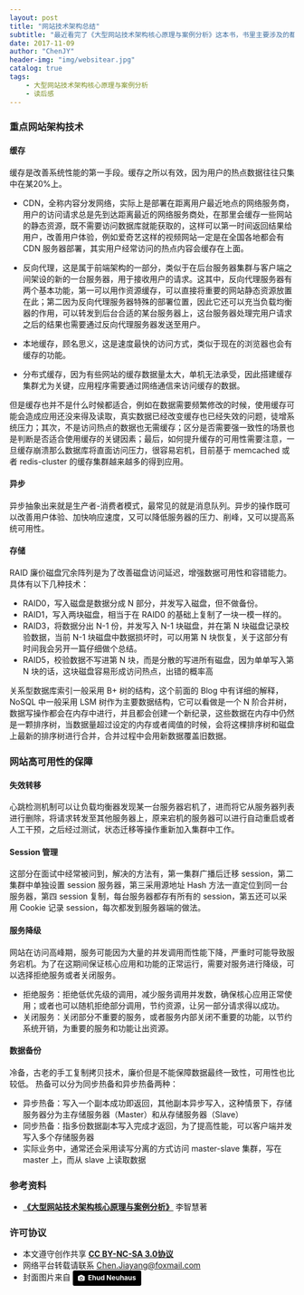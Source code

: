 ```yaml
---
layout: post
title: "网站技术架构总结"
subtitle: "最近看完了《大型网站技术架构核心原理与案例分析》这本书，书里主要涉及的都是技术知识而非代码实现，读下来之后感觉对自己的知识面还是有加深的，起到了很好的深化作用，巩固了之前的薄弱环节，而且对于面试时一些架构设计、分布式数据一致性问题都感到有了更好的回答思路，总之确实是一本适合入门的好书。"
date: 2017-11-09
author: "ChenJY"
header-img: "img/websitear.jpg"
catalog: true
tags: 
    - 大型网站技术架构核心原理与案例分析
    - 读后感
---
```


### 重点网站架构技术
#### 缓存
缓存是改善系统性能的第一手段。缓存之所以有效，因为用户的热点数据往往只集中在某20%上。

* CDN，全称内容分发网络，实际上是部署在距离用户最近地点的网络服务商，用户的访问请求总是先到达距离最近的网络服务商处，在那里会缓存一些网站的静态资源，既不需要访问数据库就能获取的，这样可以第一时间返回结果给用户，改善用户体验，例如爱奇艺这样的视频网站一定是在全国各地都会有 CDN 服务器部署，其实用户经常访问的热点内容会缓存在上面。

* 反向代理，这是属于前端架构的一部分，类似于在后台服务器集群与客户端之间架设的新的一台服务器，用于接收用户的请求。这其中，反向代理服务器有两个基本功能，第一可以用作资源缓存，可以直接将重要的网站静态资源放置在此；第二因为反向代理服务器特殊的部署位置，因此它还可以充当负载均衡器的作用，可以转发到后台合适的某台服务器上，这台服务器处理完用户请求之后的结果也需要通过反向代理服务器发送至用户。

* 本地缓存，顾名思义，这是速度最快的访问方式，类似于现在的浏览器也会有缓存的功能。

* 分布式缓存，因为有些网站的缓存数据量太大，单机无法承受，因此搭建缓存集群尤为关键，应用程序需要通过网络通信来访问缓存的数据。

但是缓存也并不是什么时候都适合，例如在数据需要频繁修改的时候，使用缓存可能会造成应用还没来得及读取，真实数据已经改变缓存也已经失效的问题，徒增系统压力；其次，不是访问热点的数据也无需缓存；区分是否需要强一致性的场景也是判断是否适合使用缓存的关键因素；最后，如何提升缓存的可用性需要注意，一旦缓存崩溃那么数据库将直面访问压力，很容易宕机，目前基于 memcached 或者 redis-cluster 的缓存集群越来越多的得到应用。

#### 异步
异步抽象出来就是生产者-消费者模式，最常见的就是消息队列。异步的操作既可以改善用户体验、加快响应速度，又可以降低服务器的压力、削峰，又可以提高系统可用性。

#### 存储
RAID 廉价磁盘冗余阵列是为了改善磁盘访问延迟，增强数据可用性和容错能力。具体有以下几种技术：

* RAID0，写入磁盘是数据分成 N 部分，并发写入磁盘，但不做备份。
* RAID1，写入两块磁盘，相当于在 RAID0 的基础上复制了一块一模一样的。
* RAID3，将数据分出 N-1 份，并发写入 N-1 块磁盘，并在第 N 块磁盘记录校验数据，当前 N-1 块磁盘中数据损坏时，可以用第 N 块恢复，关于这部分有时间我会另开一篇仔细做个总结。
* RAID5，校验数据不写进第 N 块，而是分散的写进所有磁盘，因为单单写入第 N 块的话，这块磁盘容易形成访问热点，出错的概率高

关系型数据库索引一般采用 B+ 树的结构，这个前面的 Blog 中有详细的解释，NoSQL 中一般采用 LSM 树作为主要数据结构，它可以看做是一个 N 阶合并树，数据写操作都会在内存中进行，并且都会创建一个新纪录，这些数据在内存中仍然是一颗排序树，当数据量超过设定的内存或者阈值的时候，会将这棵排序树和磁盘上最新的排序树进行合并，合并过程中会用新数据覆盖旧数据。

### 网站高可用性的保障
#### 失效转移
心跳检测机制可以让负载均衡器发现某一台服务器宕机了，进而将它从服务器列表进行删除，将请求转发至其他服务器上，原来宕机的服务器可以进行自动重启或者人工干预，之后经过测试，状态迁移等操作重新加入集群中工作。

#### Session 管理
这部分在面试中经常被问到，解决的方法有，第一集群广播后迁移 session，第二集群中单独设置 session 服务器，第三采用源地址 Hash 方法一直定位到同一台服务器，第四 session 复制，每台服务器都存有所有的 session，第五还可以采用 Cookie 记录 session，每次都发到服务器端的做法。

#### 服务降级
网站在访问高峰期，服务可能因为大量的并发调用而性能下降，严重时可能导致服务宕机。为了在这期间保证核心应用和功能的正常运行，需要对服务进行降级，可以选择拒绝服务或者关闭服务。
* 拒绝服务：拒绝低优先级的调用，减少服务调用并发数，确保核心应用正常使用；或者也可以随机拒绝部分调用，节约资源，让另一部分请求得以成功。
* 关闭服务：关闭部分不重要的服务，或者服务内部关闭不重要的功能，以节约系统开销，为重要的服务和功能让出资源。

#### 数据备份
冷备，古老的手工复制拷贝技术，廉价但是不能保障数据最终一致性，可用性也比较低。
热备可以分为同步热备和异步热备两种：
* 异步热备：写入一个副本成功即返回，其他副本异步写入，这种情景下，存储服务器分为主存储服务器（Master）和从存储服务器（Slave）
* 同步热备：指多份数据副本写入完成才返回，为了提高性能，可以客户端并发写入多个存储服务器
* 实际业务中，通常还会采用读写分离的方式访问 master-slave 集群，写在 master 上，而从 slave 上读取数据

### 参考资料
* <a href="https://item.jd.com/11322972.html" target="_blank"><b>《大型网站技术架构核心原理与案例分析》</b></a> 李智慧著

### 许可协议
* 本文遵守创作共享 <a href="https://creativecommons.org/licenses/by-nc-sa/3.0/cn/" target="_blank"><b>CC BY-NC-SA 3.0协议</b></a>
* 网络平台转载请联系 Chen.Jiayang@foxmail.com
* 封面图片来自 <a style="background-color:black;color:white;text-decoration:none;padding:4px 6px;font-family:-apple-system, BlinkMacSystemFont, &quot;San Francisco&quot;, &quot;Helvetica Neue&quot;, Helvetica, Ubuntu, Roboto, Noto, &quot;Segoe UI&quot;, Arial, sans-serif;font-size:12px;font-weight:bold;line-height:1.2;display:inline-block;border-radius:3px;" href="https://unsplash.com/@paramir?utm_medium=referral&amp;utm_campaign=photographer-credit&amp;utm_content=creditBadge" target="_blank" rel="noopener noreferrer" title="Download free do whatever you want high-resolution photos from Ehud Neuhaus"><span style="display:inline-block;padding:2px 3px;"><svg xmlns="http://www.w3.org/2000/svg" style="height:12px;width:auto;position:relative;vertical-align:middle;top:-1px;fill:white;" viewBox="0 0 32 32"><title></title><path d="M20.8 18.1c0 2.7-2.2 4.8-4.8 4.8s-4.8-2.1-4.8-4.8c0-2.7 2.2-4.8 4.8-4.8 2.7.1 4.8 2.2 4.8 4.8zm11.2-7.4v14.9c0 2.3-1.9 4.3-4.3 4.3h-23.4c-2.4 0-4.3-1.9-4.3-4.3v-15c0-2.3 1.9-4.3 4.3-4.3h3.7l.8-2.3c.4-1.1 1.7-2 2.9-2h8.6c1.2 0 2.5.9 2.9 2l.8 2.4h3.7c2.4 0 4.3 1.9 4.3 4.3zm-8.6 7.5c0-4.1-3.3-7.5-7.5-7.5-4.1 0-7.5 3.4-7.5 7.5s3.3 7.5 7.5 7.5c4.2-.1 7.5-3.4 7.5-7.5z"></path></svg></span><span style="display:inline-block;padding:2px 3px;">Ehud Neuhaus</span></a>



